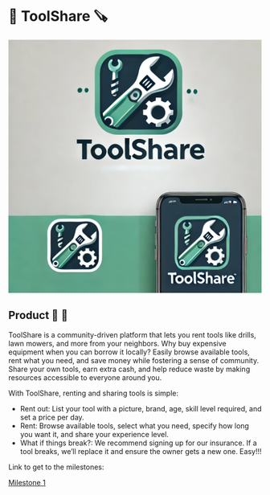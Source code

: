 

# :wrench: ToolShare :carpentry_saw:
![alt text](images/ToolShare.webp)
## Product :iphone: :hammer:

ToolShare is a community-driven platform that lets you rent tools like drills, lawn mowers, and more from your neighbors. Why buy expensive equipment when you can borrow it locally? Easily browse available tools, rent what you need, and save money while fostering a sense of community. Share your own tools, earn extra cash, and help reduce waste by making resources accessible to everyone around you.   

With ToolShare, renting and sharing tools is simple:

* Rent out: List your tool with a picture, brand, age, skill level required, and set a price per day.
* Rent: Browse available tools, select what you need, specify how long you want it, and share your experience level.
* What if things break?: We recommend signing up for our insurance. If a tool breaks, we’ll replace it and ensure the owner gets a new one.
Easy!!!


Link to get to the milestones: 

[Milestone 1](/documentation/milestone1.md)

